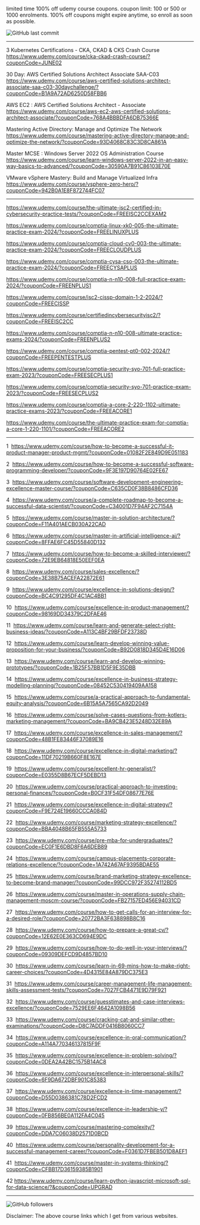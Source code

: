 

limited time 100% off udemy course coupons.
coupon limit: 100 or 500 or 1000 enrolments.
100% off coupons might expire anytime, so enroll as soon as possible.

![GitHub last commit](https://img.shields.io/github/last-commit/josepraveen/udemy) 
___________________________________________________


3 Kubernetes Certifications - CKA, CKAD & CKS Crash Course
https://www.udemy.com/course/cka-ckad-crash-course/?couponCode=JUNE02

30 Day: AWS Certified Solutions Architect Associate SAA-C03
https://www.udemy.com/course/aws-certified-solutions-architect-associate-saa-c03-30daychallenge/?couponCode=B1A9A72AD6250D58FBB6

AWS EC2 : AWS Certified Solutions Architect - Associate
https://www.udemy.com/course/aws-ec2-aws-certified-solutions-architect-associate/?couponCode=768A4BBBDFA6DB75366E

Mastering Active Directory: Manage and Optimize The Network
https://www.udemy.com/course/mastering-active-directory-manage-and-optimize-the-network/?couponCode=93D4068C83C3D8CA861A

Master MCSE : Windows Server 2022 OS Administration Course
https://www.udemy.com/course/learn-windows-server-2022-in-an-easy-way-basics-to-advanced/?couponCode=30590A7B91C86103E70E

VMware vSphere Mastery: Build and Manage Virtualized Infra
https://www.udemy.com/course/vsphere-zero-hero/?couponCode=942B0A1E8F872744FC07
___________________________________________________

https://www.udemy.com/course/the-ultimate-isc2-certified-in-cybersecurity-practice-tests/?couponCode=FREEISC2CCEXAM2

https://www.udemy.com/course/comptia-linux-xk0-005-the-ultimate-practice-exam-2024/?couponCode=FREELINUXPLUS


https://www.udemy.com/course/comptia-cloud-cv0-003-the-ultimate-practice-exam-2024/?couponCode=FREECLOUDPLUS

https://www.udemy.com/course/comptia-cysa-cso-003-the-ultimate-practice-exam-2024/?couponCode=FREECYSAPLUS

https://www.udemy.com/course/comptia-n-n10-008-full-practice-exam-2024/?couponCode=FREENPLUS1

https://www.udemy.com/course/isc2-cissp-domain-1-2-2024/?couponCode=FREECISSP

https://www.udemy.com/course/certifiedincybersecurityisc2/?couponCode=FREEISC2CC


https://www.udemy.com/course/comptia-n-n10-008-ultimate-practice-exams-2024/?couponCode=FREENPLUS2

https://www.udemy.com/course/comptia-pentest-pt0-002-2024/?couponCode=FREEPENTESTPLUS

https://www.udemy.com/course/comptia-security-syo-701-full-practice-exam-2023/?couponCode=FREESECPLUS1

https://www.udemy.com/course/comptia-security-syo-701-practice-exam-2023/?couponCode=FREESECPLUS2

https://www.udemy.com/course/comptia-a-core-2-220-1102-ultimate-practice-exams-2023/?couponCode=FREEACORE1

https://www.udemy.com/course/the-ultimate-practice-exam-for-comptia-a-core-1-220-1101/?couponCode=FREEACORE2

______________________________________

1  https://www.udemy.com/course/how-to-become-a-successful-it-product-manager-product-mgmt/?couponCode=01082F2E849D9E051183

2  https://www.udemy.com/course/how-to-become-a-successful-software-programming-developer/?couponCode=9F3E197D90764E02FE67

3  https://www.udemy.com/course/software-development-engineering-excellence-master-course/?couponCode=C635CD0F38B8486CFD36

4  https://www.udemy.com/course/a-complete-roadmap-to-become-a-successful-data-scientist/?couponCode=C34001D7F94AF2C7154A

5  https://www.udemy.com/course/master-in-solution-architecture/?couponCode=F11A401AECB030A22CAD

6  https://www.udemy.com/course/master-in-artificial-intelligence-ai/?couponCode=8FFAE6FC45D55840D132

7  https://www.udemy.com/course/how-to-become-a-skilled-interviewer/?couponCode=72E9EB64818E50EEF0EA

8  https://www.udemy.com/course/sales-excellence/?couponCode=3E38B75ACEFA22872E61

9  https://www.udemy.com/course/excellence-in-solutions-design/?couponCode=BC4C91295DF4C1AC4BB1

10  https://www.udemy.com/course/excellence-in-product-management/?couponCode=98169DD34379C2DFAE46

11  https://www.udemy.com/course/learn-and-generate-select-right-business-ideas/?couponCode=A113C4BF29BFDF23738D

12  https://www.udemy.com/course/learn-develop-winning-value-proposition-for-your-business/?couponCode=B92D0818D345D4E16D06

13  https://www.udemy.com/course/learn-and-develop-winning-prototypes/?couponCode=1B25F57BB1D5F9E35DBB

14  https://www.udemy.com/course/excellence-in-business-strategy-modelling-planning/?couponCode=08452C530419409AA158

15  https://www.udemy.com/course/a-practical-approach-to-fundamental-equity-analysis/?couponCode=6B15A5A7565CA92D2049

16  https://www.udemy.com/course/solve-cases-questions-from-kotlers-marketing-management/?couponCode=BA9CB423E5248D32E89A

17  https://www.udemy.com/course/excellence-in-sales-management/?couponCode=48B1FE83446F37089E16

18  https://www.udemy.com/course/excellence-in-digital-marketing/?couponCode=11DF70219B660F8E167E

19  https://www.udemy.com/course/excellent-hr-generalist/?couponCode=E0355D8B67ECF5DEBD13

20  https://www.udemy.com/course/practical-approach-to-investing-personal-finances/?couponCode=B0CF31F54DF08677E76E

21  https://www.udemy.com/course/excellence-in-digital-strategy/?couponCode=F9E724E19660CCCA084D

22  https://www.udemy.com/course/marketing-strategy-excellence/?couponCode=BBA4048B65FB555A5733

23  https://www.udemy.com/course/pre-mba-for-undergraduates/?couponCode=EC0F1E6DBD8F6A6DEB89

24  https://www.udemy.com/course/campus-placements-corporate-relations-excellence/?couponCode=1A742A67AF9395BDAE55

25  https://www.udemy.com/course/brand-marketing-strategy-excellence-to-become-brand-manager/?couponCode=99DCC972F35274112BD5

26  https://www.udemy.com/course/master-in-operations-supply-chain-management-moscm-course/?couponCode=FB27157ED456E94031CD

27  https://www.udemy.com/course/how-to-get-calls-for-an-interview-for-a-desired-role/?couponCode=20772BA3F638898B8C16

28  https://www.udemy.com/course/how-to-prepare-a-great-cv/?couponCode=12E62E0E363CD694E9DC

29  https://www.udemy.com/course/how-to-do-well-in-your-interviews/?couponCode=09309DEFCD9D4857BD10

30  https://www.udemy.com/course/learn-in-69-mins-how-to-make-right-career-choices/?couponCode=4D4315E84A879DC375E3

31  https://www.udemy.com/course/career-management-life-management-skills-assessment-tests/?couponCode=7027FCB4471E9D79F921

32  https://www.udemy.com/course/guesstimates-and-case-interviews-excellence/?couponCode=7529EE6F4642A1098B56

33  https://www.udemy.com/course/cracking-cat-and-similar-other-examinations/?couponCode=D8C7ADDF0416B8060CC7

34  https://www.udemy.com/course/excellence-in-oral-communication/?couponCode=A114A770346137815F9F

35  https://www.udemy.com/course/excellence-in-problem-solving/?couponCode=0DEA2A42BC1575B14AC8

36  https://www.udemy.com/course/excellence-in-interpersonal-skills/?couponCode=6F9DA672DBF901C85383

37  https://www.udemy.com/course/excellence-in-time-management/?couponCode=D55D0386381C78D2FCD2

38  https://www.udemy.com/course/excellence-in-leadership-y/?couponCode=0FB856BE0A112FA4C045

39  https://www.udemy.com/course/mastering-complexity/?couponCode=DDA7C06038D2571D0BCD

40  https://www.udemy.com/course/personality-development-for-a-successful-management-career/?couponCode=F0361D7FBEB501D8AEF1

41  https://www.udemy.com/course/master-in-systems-thinking/?couponCode=CFBB17D36159385B1901

42 https://www.udemy.com/course/learn-python-javascript-microsoft-sql-for-data-science/?&couponCode=UPGRAD

_________________________________________________

<img alt="GitHub followers" src="https://img.shields.io/github/followers/josepraveen?style=social">


Disclaimer: The above course links which I get from various websites. 






